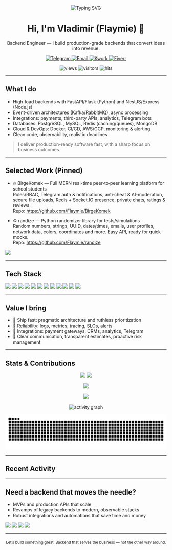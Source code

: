 <!-- Header with typing effect -->
<p align="center">
  <img src="https://readme-typing-svg.demolab.com?font=Inter&weight=600&size=28&pause=1200&color=34D399&center=true&vCenter=true&width=1000&lines=Backend+Developer+%7C+FastAPI%2C+Flask%2C+NestJS%2C+Express;Scalable+APIs%2C+Integrations%2C+Automation;I+ship+fast%2C+reliable%2C+and+business-first+solutions" alt="Typing SVG" />
</p>

<h1 align="center">Hi, I'm Vladimir (Flaymie) 👋</h1>
<p align="center">
  Backend Engineer — I build production-grade backends that convert ideas into revenue.
</p>

<!-- CTA buttons -->
<p align="center">
  <a href="https://t.me/flaymie" target="_blank">
    <img src="https://img.shields.io/badge/Telegram-0088CC?style=for-the-badge&logo=telegram&logoColor=white" alt="Telegram"/>
  </a>
  <a href="mailto:funquenop@gmail.com">
    <img src="https://img.shields.io/badge/Email-0D9488?style=for-the-badge&logo=gmail&logoColor=white" alt="Email"/>
  </a>
  <a href="https://kwork.ru/user/blazexdev" target="_blank">
    <img src="https://img.shields.io/badge/Kwork-18181B?style=for-the-badge&logo=handshake&logoColor=white" alt="Kwork"/>
  </a>
  <a href="https://www.fiverr.com/flaymier" target="_blank">
    <img src="https://img.shields.io/badge/Fiverr-1DBF73?style=for-the-badge&logo=fiverr&logoColor=white" alt="Fiverr"/>
  </a>
</p>

<!-- Visitor badges -->
<p align="center">
  <img src="https://komarev.com/ghpvc/?username=Flaymie&style=flat-square&label=Profile+Views" alt="views"/>
  <img src="https://visitor-badge.laobi.icu/badge?page_id=Flaymie.profile" alt="visitors"/>
  <img src="https://hits.seeyoufarm.com/api/count/incr/badge.svg?url=https%3A%2F%2Fgithub.com%2FFlaymie%2FFlaymie&count_bg=%2379C83D&title_bg=%23555555&icon=&icon_color=%23E7E7E7&title=Profile%20Views&edge_flat=false" alt="hits"/>
</p>

---

## What I do

- High-load backends with FastAPI/Flask (Python) and NestJS/Express (Node.js)
- Event-driven architectures (Kafka/RabbitMQ), async processing
- Integrations: payments, third-party APIs, analytics, Telegram bots
- Databases: PostgreSQL, MySQL, Redis (caching/queues), MongoDB
- Cloud & DevOps: Docker, CI/CD, AWS/GCP, monitoring & alerting
- Clean code, observability, realistic deadlines

> I deliver production-ready software fast, with a sharp focus on business outcomes.

---

## Selected Work (Pinned)

- 🔥 BirgeKomek — Full MERN real-time peer‑to‑peer learning platform for school students  
  Roles/RBAC, Telegram auth & notifications, anti‑cheat & AI-moderation, secure file uploads, Redis + Socket.IO presence, private chats, ratings & reviews.  
  Repo: https://github.com/Flaymie/BirgeKomek

- ⚙️ randize — Python randomizer library for tests/simulations  
  Random numbers, strings, UUID, dates/times, emails, user profiles, network data, colors, coordinates and more. Easy API, ready for quick mocks.  
  Repo: https://github.com/Flaymie/randize

<p>
  <a href="https://github.com/Flaymie?tab=repositories&sort=stargazers">
    <img src="https://img.shields.io/badge/More%20Projects-18181B?style=for-the-badge&logo=github&logoColor=white" />
  </a>
</p>

---

## Tech Stack

<p>
  <img src="https://img.shields.io/badge/Python-3776AB?logo=python&logoColor=white" />
  <img src="https://img.shields.io/badge/FastAPI-009688?logo=fastapi&logoColor=white" />
  <img src="https://img.shields.io/badge/Flask-000000?logo=flask&logoColor=white" />
  <img src="https://img.shields.io/badge/Node.js-339933?logo=node.js&logoColor=white" />
  <img src="https://img.shields.io/badge/NestJS-E0234E?logo=nestjs&logoColor=white" />
  <img src="https://img.shields.io/badge/Express-000000?logo=express&logoColor=white" />
  <img src="https://img.shields.io/badge/PostgreSQL-4169E1?logo=postgresql&logoColor=white" />
  <img src="https://img.shields.io/badge/Redis-DC382D?logo=redis&logoColor=white" />
  <img src="https://img.shields.io/badge/MongoDB-47A248?logo=mongodb&logoColor=white" />
  <img src="https://img.shields.io/badge/Docker-2496ED?logo=docker&logoColor=white" />
  <img src="https://img.shields.io/badge/AWS-232F3E?logo=amazonaws&logoColor=white" />
  <img src="https://img.shields.io/badge/GCP-4285F4?logo=googlecloud&logoColor=white" />
</p>

---

## Value I bring

- 🚀 Ship fast: pragmatic architecture and ruthless prioritization
- 🔭 Reliability: logs, metrics, tracing, SLOs, alerts
- 🧩 Integrations: payment gateways, CRMs, analytics, Telegram
- 💬 Clear communication, transparent estimates, proactive risk management

---

## Stats & Contributions

<p align="center">
  <img src="https://github-readme-stats.vercel.app/api?username=Flaymie&show_icons=true&theme=tokyonight&hide_border=true" height="170" />
  <img src="https://github-readme-stats.vercel.app/api/top-langs/?username=Flaymie&layout=compact&theme=tokyonight&hide_border=true" height="170" />
</p>

<p align="center">
  <img src="https://github-readme-streak-stats.herokuapp.com/?user=Flaymie&theme=tokyonight&hide_border=true" />
</p>

<p align="center">
  <img src="https://github-profile-trophy.vercel.app/?username=Flaymie&theme=onedark&no-frame=true&row=1&column=7" />
</p>

<p align="center">
  <img src="https://github-readme-activity-graph.vercel.app/graph?username=Flaymie&theme=tokyo-night&hide_border=true" alt="activity graph"/>
</p>

<!-- Contributions snake (generated by action) -->
<p align="center">
  <img src="https://raw.githubusercontent.com/Flaymie/Flaymie/output/github-contribution-grid-snake.svg" alt="snake" />
</p>

---

## Recent Activity
<!-- Auto-updating via GitHub Action (see .github/workflows/activity.yml) -->
<!--START_SECTION:activity-->
<!--END_SECTION:activity-->

---

## Need a backend that moves the needle?

- MVPs and production APIs that scale
- Revamps of legacy backends to modern, observable stacks
- Robust integrations and automations that save time and money

<p>
  <a href="https://t.me/flaymie" target="_blank">
    <img src="https://img.shields.io/badge/DM%20me%20on%20Telegram-0088CC?style=for-the-badge&logo=telegram&logoColor=white" />
  </a>
  <a href="mailto:funquenop@gmail.com">
    <img src="https://img.shields.io/badge/Email%20request-0D9488?style=for-the-badge&logo=gmail&logoColor=white" />
  </a>
  <a href="https://kwork.ru/user/blazexdev" target="_blank">
    <img src="https://img.shields.io/badge/Hire%20on%20Kwork-18181B?style=for-the-badge&logo=handshake&logoColor=white" />
  </a>
  <a href="https://www.fiverr.com/flaymier" target="_blank">
    <img src="https://img.shields.io/badge/Hire%20on%20Fiverr-1DBF73?style=for-the-badge&logo=fiverr&logoColor=white" />
  </a>
</p>

---

<p align="center">
  <sub>Let’s build something great. Backend that serves the business — not the other way around.</sub>
</p>
